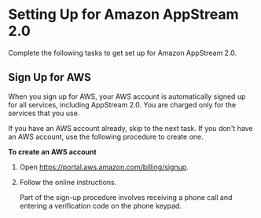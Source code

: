 # Setting Up for Amazon AppStream 2\.0<a name="setting-up"></a>

Complete the following tasks to get set up for Amazon AppStream 2\.0\.

## Sign Up for AWS<a name="setting-up-sign-up-for-aws"></a>

When you sign up for AWS, your AWS account is automatically signed up for all services, including AppStream 2\.0\. You are charged only for the services that you use\.

If you have an AWS account already, skip to the next task\. If you don't have an AWS account, use the following procedure to create one\.

**To create an AWS account**

1. Open [https://portal\.aws\.amazon\.com/billing/signup](https://portal.aws.amazon.com/billing/signup)\.

1. Follow the online instructions\.

   Part of the sign\-up procedure involves receiving a phone call and entering a verification code on the phone keypad\.